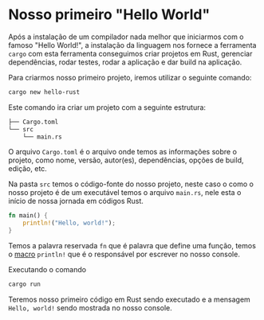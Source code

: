 # Nosso primeiro "Hello World"

Após a instalação de um compilador nada melhor que iniciarmos com o famoso "Hello World!", a instalação da linguagem nos fornece a ferramenta `cargo` com esta ferramenta conseguimos criar  projetos em Rust, gerenciar dependências, rodar testes, rodar a aplicação e dar build na aplicação.

Para criarmos nosso primeiro projeto, iremos utilizar o seguinte comando:

```bash
cargo new hello-rust
```

Este comando ira criar um projeto com a seguinte estrutura:

```bash
├── Cargo.toml
└── src
    └── main.rs
```

O arquivo `Cargo.toml` é o arquivo onde temos as informações sobre o projeto, como nome, versão, autor(es), dependências, opções de build, edição, etc.

Na pasta `src` temos o código-fonte do nosso projeto, neste caso o como o nosso projeto é de um executável temos o arquivo `main.rs`,  nele esta o início de nossa jornada em códigos Rust.

```rust
fn main() {
    println!("Hello, world!");
}
```

Temos a palavra reservada `fn` que é palavra que define uma função, temos o [macro](https://doc.rust-lang.org/book/ch19-06-macros.html) `println!` que é o responsável por escrever no nosso console.

Executando o comando

```bash
cargo run
```

Teremos nosso primeiro código em Rust sendo executado e a mensagem `Hello, world!` sendo mostrada no nosso console. 
